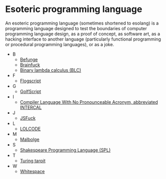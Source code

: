 # Esoteric programming language
An esoteric programming language (sometimes shortened to esolang) is a programming language designed to test the boundaries of computer programming language design, as a proof of concept, as software art, as a hacking interface to another language (particularly functional programming or procedural programming languages), or as a joke.

- B
  - <a href="https://en.wikipedia.org/wiki/Befunge" target="_blank" >Befunge</a>
  - <a href="https://en.wikipedia.org/wiki/Brainfuck" target="_blank" >Brainfuck</a>
  - <a href="https://en.wikipedia.org/wiki/Binary_lambda_calculus" target="_blank" >Binary lambda calculus (BLC)</a>
- F
  - <a href="http://zzo38computer.org/esoteric/FlogScript/" target="_blank" >Flogscript</a>
- G
  - <a href="https://en.wikipedia.org/wiki/Code_golf#Dedicated_golfing_languages" target="_blank" >GolfScript</a>
- I
  - <a href="https://en.wikipedia.org/wiki/INTERCAL" target="_blank" >Compiler Language With No Pronounceable Acronym, abbreviated INTERCAL</a>
- J
  - <a href="https://en.wikipedia.org/wiki/JSFuck" target="_blank" >JSFuck</a>
- L
  - <a href="https://en.wikipedia.org/wiki/LOLCODE" target="_blank" >LOLCODE</a>
- M
  - <a href="https://en.wikipedia.org/wiki/Malbolge" target="_blank" >Malbolge</a>
- S
  - <a href="https://en.wikipedia.org/wiki/Shakespeare_Programming_Language" target="_blank" >Shakespeare Programming Language (SPL)</a>
- T
  - <a href="https://en.wikipedia.org/wiki/Esoteric_programming_language" target="_blank" >Turing tarpit</a>
- W
  - <a href="https://en.wikipedia.org/wiki/Whitespace_(programming_language)" target="_blank" >Whitespace</a>


